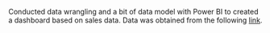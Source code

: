 Conducted data wrangling and a bit of data model with Power BI to created a dashboard based on sales data. Data was obtained from the following [link](https://drive.google.com/drive/folders/1uIvu9IV42xtffHigw6NLuV11PfsMvCem).

